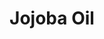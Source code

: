 ---
name: Jojoba Oil
title: Jojoba Oil
details:
  - detail:
      key: "Usage/Application"
      value: "Fragrance, Flavour, Pharma"
  - detail:
      key: "Packaging Size"
      value: "5, 25, 200 Kg"
  - detail:
      key: "Specific Gravity"
      value: "0.861 to 0.883 (at 20 deg C)"
  - detail:
      key: "Purity"
      value: "95%"
  - detail:
      key: "CAS Number"
      value: "90045-98-0"
  - detail:
      key: "Solubility"
      value: "Insoluble in water, Soluble in organic solvent"
  - detail:
      key: "Brand"
      value: "Natural Aroma"
  - detail:
      key: "Shelf life"
      value: "2 Year"
  - detail:
      key: "Storage"
      value: "In well fitted container in cool and dark place."
  - detail:
      key: "Saponification Value"
      value: "85 to 98"
  - detail:
      key: "Iodine Value"
      value: "78 to 92"
  - detail:
      key: "Peroxide Value"
      value: "Maximum 2"
  - detail:
      key: "Acid Value"
      value: "Maximum 1"
  - detail:
      key: "Refractive Index"
      value: "1.460 to 1.481 (at 20 deg C)"
  - detail:
      key: "Boiling Point"
      value: "389 deg C"
  - detail:
      key: "Melting Point"
      value: "11.3 deg C"
  - detail:
      key: "HS Code"
      value: "151560"
  - detail:
      key: "EINECS No"
      value: "289-964-3"
  - detail:
      key: "CAS No"
      value: "61789-91-1"
  - detail:
      key: "Packaging Type"
      value: "Can, Barrel"
  - detail:
      key: "Physical State"
      value: "Liquid"
showOnHome: false
thumbnail: https://5.imimg.com/data5/SELLER/Default/2021/12/YP/AL/GR/3823480/jojoba-oil-500x500.png
productImages:
  - ""
category: essential oil
---